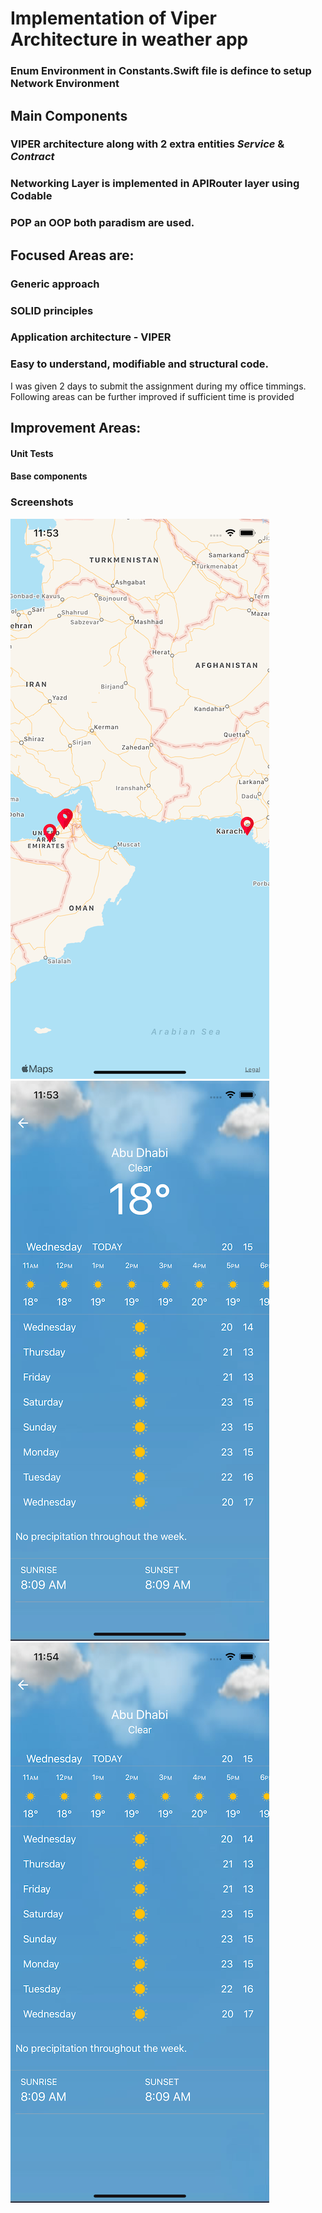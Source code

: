 
# Implementation of Viper Architecture in weather app

### Enum Environment in Constants.Swift file is defince to setup Network Environment

## Main Components
### VIPER architecture along with 2 extra entities *Service* & *Contract* 
### Networking Layer is implemented in APIRouter layer using Codable
### POP an OOP both paradism are used.


## Focused Areas are:
### Generic approach
### SOLID principles
### Application architecture - VIPER 
### Easy to understand, modifiable and structural code. 


I was given 2 days to submit the assignment during my office timmings. Following areas can be further improved if sufficient time is provided


## Improvement Areas:
#### Unit Tests
#### Base components

### Screenshots
[![Map](https://github.com/usmantarar51/TVSAssignment/blob/master/Screenshots/Map-thumb.png)](https://github.com/usmantarar51/TVSAssignment/blob/master/Screenshots/Map.png)
[![Weather Detail 1](https://github.com/usmantarar51/TVSAssignment/blob/master/Screenshots/Weather1-thumb.png)](https://github.com/usmantarar51/TVSAssignment/blob/master/Screenshots/Weather1.png)
[![Weather Detail 2](https://github.com/usmantarar51/TVSAssignment/blob/master/Screenshots/Weather2-thumb.png)](https://github.com/usmantarar51/TVSAssignment/blob/master/Screenshots/Weather2.png)
